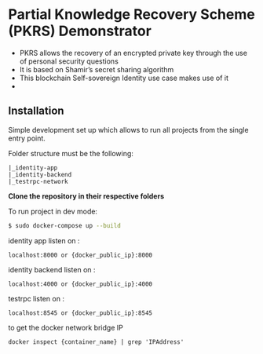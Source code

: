 # Partial Knowledge Recovery Scheme (PKRS) Demonstrator

- PKRS allows the recovery of an encrypted private key through the use of personal security questions
- It is based on Shamir’s secret sharing algorithm
- This blockchain Self-sovereign Identity use case makes use of it
- 
## Installation

Simple development set up which allows to run all projects from the single entry point.

Folder structure must be the following:
```
|_identity-app
|_identity-backend
|_testrpc-network
```

**Clone the repository in their respective folders**

To run project in dev mode:
```bash
$ sudo docker-compose up --build
```

identity app listen on : 
```
localhost:8000 or {docker_public_ip}:8000
```

identity backend listen on : 
```
localhost:4000 or {docker_public_ip}:4000
```

testrpc listen on : 
```
localhost:8545 or {docker_public_ip}:8545
```

to get the docker network bridge IP
```
docker inspect {container_name} | grep 'IPAddress'
```

